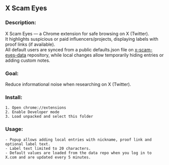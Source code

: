 ## X Scam Eyes
### Description:
X Scam Eyes — a Chrome extension for safe browsing on X (Twitter).<br>
It highlights suspicious or paid influencers/projects, displaying labels with proof links (if available).<br>
All default users are synced from a public defaults.json file on [x-scam-eyes-data](https://github.com/nonhash/x-scam-eyes-data) repository, while local changes allow temporarily hiding entries or adding custom notes.

### Goal: 
Reduce informational noise when researching on X (Twitter).

### Install:
```text
1. Open chrome://extensions
2. Enable Developer mode
3. Load unpacked and select this folder
```

### Usage:
```text
- Popup allows adding local entries with nickname, proof link and optional label text.
- Label text limited to 20 characters.
- Default values ​​are loaded from the data repo when you log in to X.com and are updated every 5 minutes.
```
